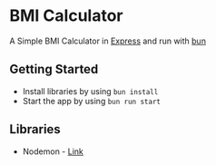 # BMI Calculator
 A Simple BMI Calculator in [Express](https://expressjs.com/) and run with [bun](https://bun.sh/)

## Getting Started
- Install libraries by using ```bun install```
- Start the app by using ```bun run start```

## Libraries
- Nodemon - [Link](https://www.npmjs.com/package/nodemon)
